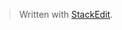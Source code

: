 


> Written with [StackEdit](https://stackedit.io/).
<!--stackedit_data:
eyJoaXN0b3J5IjpbODA2NTA1OTEwXX0=
-->